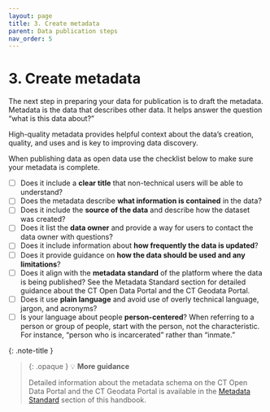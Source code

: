 ```yaml
---
layout: page
title: 3. Create metadata
parent: Data publication steps
nav_order: 5
---
```


# 3. Create metadata 

The next step in preparing your data for publication is to draft the metadata. Metadata is the data that describes other data. It helps answer the question “what is this data about?” 

High-quality metadata provides helpful context about the data’s creation, quality, and uses and is key to improving data discovery.

When publishing data as open data use the checklist below to make sure your metadata is complete.

- [ ] Does it include a **clear title** that non-technical users will be able to understand?
- [ ] Does the metadata describe **what information is contained** in the data?
- [ ] Does it include the **source of the data** and describe how the dataset was created?
- [ ] Does it list the **data owner** and provide a way for users to contact the data owner with questions?
- [ ] Does it include information about **how frequently the data is updated**?
- [ ] Does it provide guidance on **how the data should be used and any limitations**?
- [ ] Does it align with the **metadata standard** of the platform where the data is being published? See the Metadata Standard section for detailed guidance about the CT Open Data Portal and the CT Geodata Portal.
- [ ] Does it use **plain language** and avoid use of overly technical language, jargon, and acronyms?
- [ ] Is your language about people **person-centered**? When referring to a person or group of people, start with the person, not the characteristic. For instance, “person who is incarcerated” rather than “inmate.”

{: .note-title }
> {: .opaque }
>💡 **More guidance**
>
>Detailed information about the metadata schema on the CT Open Data Portal and the CT Geodata Portal is available in the [Metadata Standard](data-resources\metadata_standards) section of this handbook.
